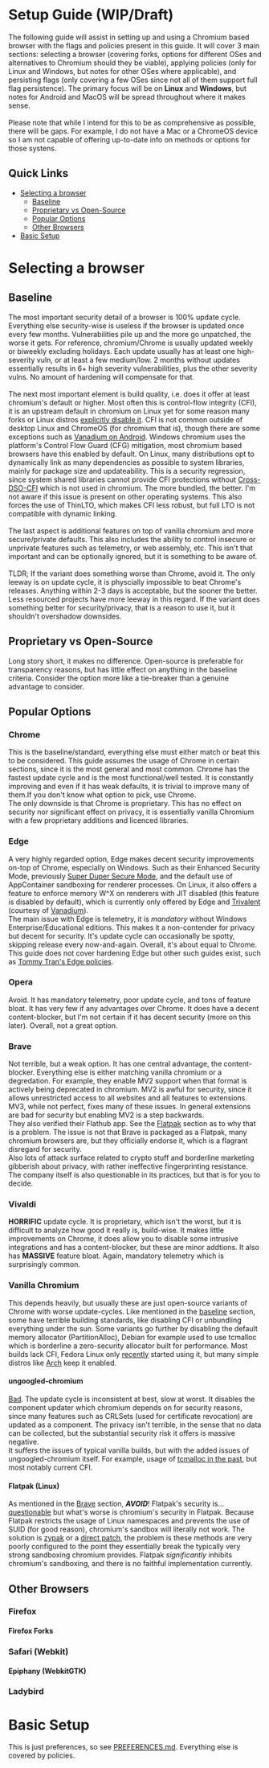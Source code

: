 # Setup Guide (WIP/Draft)

The following guide will assist in setting up and using a Chromium based browser with the flags and policies present in this guide. It will cover 3 main sections: selecting a browser (covering forks, options for different OSes and alternatives to Chromium should they be viable), applying policies (only for Linux and Windows, but notes for other OSes where applicable), and persisting flags (only covering a few OSes since not all of them support full flag persistence). The primary focus will be on **Linux** and **Windows**, but notes for Android and MacOS will be spread throughout where it makes sense.
\
\
Please note that while I intend for this to be as comprehensive as possible, there will be gaps. For example, I do not have a Mac or a ChromeOS device so I am not capable of offering up-to-date info on methods or options for those systens.

## Quick Links

- [Selecting a browser](#selecting-a-browser)
  - [Baseline](#baseline)
  - [Proprietary vs Open-Source](#proprietary-vs-open-source)
  - [Popular Options](#popular-options)
  - [Other Browsers](#other-browsers)
- [Basic Setup](#basic-setup)

# Selecting a browser

## Baseline

The most important security detail of a browser is 100% update cycle. Everything else security-wise is useless if the browser is updated once every few months. Vulnerabilities pile up and the more go unpatched, the worse it gets. For reference, chromium/Chrome is usually updated weekly or biweekly excluding holidays. Each update usually has at least one high-severity vuln, or at least a few medium/low. 2 months without updates essentially results in 6+ high severity vulnerabilities, plus the other severity vulns. No amount of hardening will compensate for that.
\
\
The next most important element is build quality, i.e. does it offer at least chromium's default or higher. Most often this is control-flow integrity (CFI), it is an upstream default in chromium on Linux yet for some reason many forks or Linux distros [explicitly disable it](https://salsa.debian.org/chromium-team/chromium/-/blob/master/debian/rules?ref_type=heads#L103). CFI is not common outside of desktop Linux and ChromeOS (for chromium that is), though there are some exceptions such as [Vanadium on Android](https://github.com/GrapheneOS/Vanadium/blob/main/args.gn#L30). Windows chromium uses the platform's Control Flow Guard (CFG) mitigation, most chromium based browsers have this enabled by default. On Linux, many distributions opt to dynamically link as many dependencies as possible to system libraries, mainly for package size and updateability. This is a security regression, since system shared libraries cannot provide CFI protections without [Cross-DSO-CFI](https://clang.llvm.org/docs/ControlFlowIntegrity.html#shared-library-support) which is not used in chromium. The more bundled, the better. I'm not aware if this issue is present on other operating systems. This also forces the use of ThinLTO, which makes CFI less robust, but full LTO is not compatible with dynamic linking.
\
\
The last aspect is additional features on top of vanilla chromium and more secure/private defaults. This also includes the ability to control insecure or unprivate features such as telemetry, or web assembly, etc. This isn't that important and can be optionally ignored, but it is something to be aware of.
\
\
TLDR; If the variant does something worse than Chrome, avoid it. The only leeway is on update cycle, it is physcially impossible to beat Chrome's releases. Anything within 2-3 days is acceptable, but the sooner the better. Less resourced projects have more leeway in this regard. If the variant does something better for security/privacy, that is a reason to use it, but it shouldn't overshadow downsides.

## Proprietary vs Open-Source

Long story short, it makes no difference. Open-source is preferable for transparency reasons, but has little effect on anything in the baseline criteria. Consider the option more like a tie-breaker than a genuine advantage to consider.

## Popular Options

### Chrome

This is the baseline/standard, everything else must either match or beat this to be considered. This guide assumes the usage of Chrome in certain sections, since it is the most general and most common. Chrome has the fastest update cycle and is the most functional/well tested. It is constantly improving and even if it has weak defaults, it is trivial to improve many of them.If you don't know what option to pick, use Chrome.
\
The only downside is that Chrome is proprietary. This has no effect on security nor significant effect on privacy, it is essentially vanilla Chromium with a few proprietary additions and licenced libraries.

### Edge

A very highly regarded option, Edge makes decent security improvements on-top of Chrome, especially on Windows. Such as their Enhanced Security Mode, previously [Super Duper Secure Mode](https://microsoftedge.github.io/edgevr/posts/Super-Duper-Secure-Mode/), and the default use of AppContainer sandboxing for renderer processes. On Linux, it also offers a feature to enforce memory W^X on renderers with JIT disabled (this feature is disabled by default), which is currently only offered by Edge and [Trivalent](https://github.com/secureblue/Trivalent/blob/live/vanadium_patches/0188-Restriction-of-dynamic-code-execution-via-seccomp-bp.patch) (courtesy of [Vanadium](https://github.com/GrapheneOS/Vanadium/blob/main/patches/0188-Restriction-of-dynamic-code-execution-via-seccomp-bp.patch)).
\
The main issue with Edge is telemetry, it is *mandatory* without Windows Enterprise/Educational editions. This makes it a non-contender for privacy but decent for security. It's update cycle can occasionally be spotty, skipping release every now-and-again. Overall, it's about equal to Chrome.
\
This guide does not cover hardening Edge but other such guides exist, such as [Tommy Tran's Edge policies](https://github.com/TommyTran732/Microsoft-Edge-Policies).

### Opera

Avoid. It has mandatory telemetry, poor update cycle, and tons of feature bloat. It has very few if any advantages over Chrome. It does have a decent content-blocker, but I'm not certain if it has decent security (more on this later). Overall, not a great option.

### Brave

Not terrible, but a weak option. It has one central advantage, the content-blocker. Everything else is either matching vanilla chromium or a degredation. For example, they enable MV2 support when that format is actively being deprecated in chromium. MV2 is awful for security, since it allows unrestricted access to all websites and all features to extensions. MV3, while not perfect, fixes many of these issues. In general extensions are bad for security but enabling MV2 is a step backwards. 
\
They also verified their Flathub app. See the [Flatpak](#flatpak-linux) section as to why that is a problem. The issue is not that Brave is packaged as a Flatpak, many chromium browsers are, but they officially endorse it, which is a flagrant disregard for security.
\
Also lots of attack surface related to crypto stuff and borderline marketing gibberish about privacy, with rather ineffective fingerprinting resistance. The company itself is also questionable in its practices, but that is for you to decide.

### Vivaldi

**HORRIFIC** update cycle. It is proprietary, which isn't the worst, but it is difficult to analyze how good it really is, build-wise. It makes little improvements on Chrome, it does allow you to disable some intrusive integrations and has a content-blocker, but these are minor addtions. It also has **MASSIVE** feature bloat. Again, mandatory telemetry which is surprisingly common.

### Vanilla Chromium

This depends heavily, but usually these are just open-source variants of Chrome with worse update-cycles. Like mentioned in the [baseline](#baseline) section, some have terrible building standards, like disabling CFI or unbundling everything under the sun. Some variants go further by disabling the default memory allocator (PartitionAlloc), Debian for example used to use tcmalloc which is borderline a zero-security allocator built for performance. Most builds lack CFI, Fedora Linux only [recently](https://src.fedoraproject.org/rpms/chromium/c/d90f112feba409f4d6875033f98ff559919e35a6?branch=rawhide) started using it, but many simple distros like [Arch](https://gitlab.archlinux.org/archlinux/packaging/packages/chromium/-/blob/cd8f1d1e907b39dd2f1f494febba26d535f9b18a/PKGBUILD#L168) keep it enabled.

#### ungoogled-chromium

[Bad](https://qua3k.github.io/ungoogled/). The update cycle is inconsistent at best, slow at worst. It disables the component updater which chromium depends on for security reasons, since many features such as CRLSets (used for certificate revocation) are updated as a component. The privacy isn't terrible, in the sense that no data can be collected, but the substantial security risk it offers is massive negative.
\
It suffers the issues of typical vanilla builds, but with the added issues of ungoogled-chromium itself. For example, usage of [tcmalloc in the past](https://github.com/ungoogled-software/ungoogled-chromium-debian/commit/9f7246d1c29d58cd467c540d580ab15bcc9e8b88), but most notably current CFI.

#### Flatpak (Linux)

As mentioned in the [Brave](#brave) section, ***AVOID***! Flatpak's security is... [questionable](https://flatkill.org/) but what's worse is chromium's security in Flatpak. Because Flatpak restricts the usage of Linux namespaces and prevents the use of SUID (for good reason), chromium's sandbox will literally not work. The solution is [zypak](https://github.com/refi64/zypak) or a [direct patch](https://github.com/flathub/org.chromium.Chromium/blob/master/patches/chromium/flatpak-Add-initial-sandbox-support.patch), the problem is these methods are very poorly configured to the point they essentially break the typically very strong sandboxing chromium provides. Flatpak *significantly* inhibits chromium's sandboxing, and there is no faithful implementation currently.

## Other Browsers

### Firefox

#### Firefox Forks

### Safari (Webkit)

#### Epiphany (WebkitGTK)

### Ladybird

# Basic Setup

This is just preferences, so see [PREFERENCES.md](/configs/PREFERENCES.md). Everything else is covered by policies.

